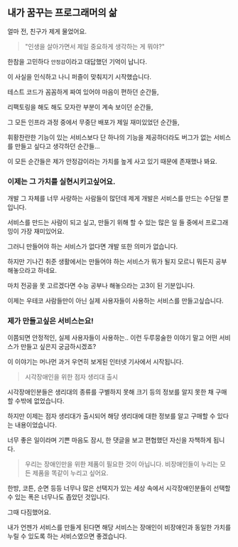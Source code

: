 ## 내가 꿈꾸는 프로그래머의 삶

얼마 전, 친구가 제게 물었어요.

> "인생을 살아가면서 제일 중요하게 생각하는 게 뭐야?"

한참을 고민하다 `안정감`이라고 대답했던 기억이 납니다.

이 사실을 인식하고 나니 퍼즐이 맞춰지기 시작했습니다.

테스트 코드가 꼼꼼하게 짜여 있어야 마음이 편하던 순간들,

리팩토링을 해도 해도 모자란 부분이 계속 보이던 순간들,

그 모든 인프라 과정 중에서 무중단 배포가 제일 재미있었던 순간들,

휘황찬란한 기능이 있는 서비스보다 단 하나의 기능을 제공하더라도 버그가 없는 서비스를 만들고 싶다고 생각하던 순간들…

이 모든 순간들은 제가 안정감이라는 가치를 높게 사고 있기 때문에 존재했나 봐요.

### 이제는 그 가치를 실현시키고싶어요.

개발 그 자체를 너무 사랑하는 사람들이 많던데 제게 개발은 서비스를 만드는 수단일 뿐입니다.

서비스를 만드는 사람이 되고 싶고, 만들기 위해 할 수 있는 많은 일 들 중에서 프로그래밍이 가장 재미있어요.

그러니 만들어야 하는 서비스가 없다면 개발 또한 의미가 없습니다.

하지만 기나긴 취준 생활에서는 만들어야 하는 서비스가 뭐가 될지 모르니 뭐든지 공부해놓으라고 하네요.

마치 전공을 못 고르겠다면 수능 공부나 해놓으라는 고3이 된 기분입니다.

이제는 우테코 사람들만이 아닌 실제 사용자들이 사용하는 서비스를 만들고싶습니다.

### 제가 만들고싶은 서비스는요!

이쯤되면 안정적인, 실제 사용자들이 사용하는.. 이런 두루뭉술한 이야기 말고 어떤 서비스가 만들고 싶은지 궁금하시겠죠? 

이 이야기는 머나먼 과거 우연히 보게된 인터넷 기사에서 시작됩니다.

> 시각장애인을 위한 점자 생리대 출시

시각장애인분들은 생리대의 종류를 구별하지 못해 크기 등의 정보를 알지 못한 채 구매할 수밖에 없었습니다.

하지만 이제는 점자 생리대가 출시되어 해당 생리대에 대한 정보를 알고 구매할 수 있다는 내용이었습니다.

너무 좋은 일이라며 기쁜 마음도 잠시, 한 댓글을 보고 편협했던 자신을 자책하게 됩니다.

> 우리는 장애인만을 위한 제품이 필요한 것이 아닙니다. 비장애인들이 누리는 모든 제품을 똑같이 누리고 싶어요.

한방, 코튼, 순면 등등 너무나 많은 선택지가 있는 세상 속에서 시각장애인분들이 선택할 수 있는 폭은 너무나도 좁았던 것입니다. 

그때 다짐했어요.

내가 언젠가 서비스를 만들게 된다면 해당 서비스는 장애인이 비장애인과 동일한 가치를 누릴 수 있도록 하는 서비스였으면 좋겠습니다.
